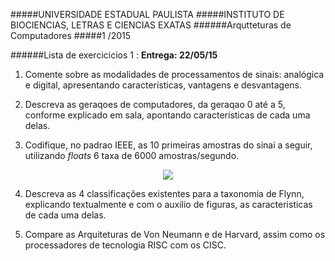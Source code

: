 #####UNIVERSIDADE ESTADUAL PAULISTA
#####INSTITUTO DE BIOCIENCIAS, LETRAS E CIENCIAS EXATAS
######Arqutteturas de Computadores 
#####1 /2015

######Lista de exercicicios 1 : **Entrega: 22/05/15**

1.  Comente sobre as modalidades de processamentos de sinais: analógica e digital, 
apresentando características, vantagens e desvantagens. 

2.  Descreva as geraqoes de computadores, da geraqao 0 até a 5, conforme explicado 
em sala, apontando características de cada uma delas. 

3.  Codifique, no padrao IEEE, as 10 primeiras amostras do sinai a seguir, utilizando 
*floats* 6 taxa de 6000 amostras/segundo. 
<p align="center">
<img src="https://cloud.githubusercontent.com/assets/3441126/7758430/0bb3805e-ffe0-11e4-9073-5dc54a15cf09.gif">
</p>

4. Descreva as 4 classificações existentes para a taxonomia de Flynn, explicando 
textualmente e com o auxilio de figuras, as caracteristicas de cada uma delas. 

5.  Compare as Arquiteturas de Von Neumann e de Harvard, assim como os 
processadores de tecnologia RISC com os CISC.
